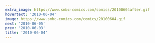 ```yaml
---
extra_image: https://www.smbc-comics.com/comics/20100604after.gif
hovertext: '2010-06-04'
image: https://www.smbc-comics.com/comics/20100604.gif
next: '2010-06-05'
prev: '2010-06-03'
title: '2010-06-04'
---
```

